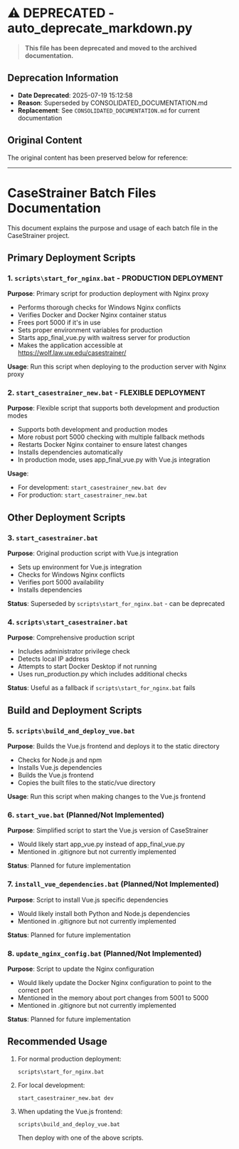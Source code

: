 # ⚠️ DEPRECATED - auto_deprecate_markdown.py

> **This file has been deprecated and moved to the archived documentation.**

## Deprecation Information
- **Date Deprecated**: 2025-07-19 15:12:58
- **Reason**: Superseded by CONSOLIDATED_DOCUMENTATION.md
- **Replacement**: See `CONSOLIDATED_DOCUMENTATION.md` for current documentation

## Original Content
The original content has been preserved below for reference:

---

# CaseStrainer Batch Files Documentation

This document explains the purpose and usage of each batch file in the CaseStrainer project.

## Primary Deployment Scripts

### 1. `scripts\start_for_nginx.bat` - PRODUCTION DEPLOYMENT
**Purpose**: Primary script for production deployment with Nginx proxy
- Performs thorough checks for Windows Nginx conflicts
- Verifies Docker and Docker Nginx container status
- Frees port 5000 if it's in use
- Sets proper environment variables for production
- Starts app_final_vue.py with waitress server for production
- Makes the application accessible at https://wolf.law.uw.edu/casestrainer/

**Usage**: Run this script when deploying to the production server with Nginx proxy

### 2. `start_casestrainer_new.bat` - FLEXIBLE DEPLOYMENT
**Purpose**: Flexible script that supports both development and production modes
- Supports both development and production modes
- More robust port 5000 checking with multiple fallback methods
- Restarts Docker Nginx container to ensure latest changes
- Installs dependencies automatically
- In production mode, uses app_final_vue.py with Vue.js integration

**Usage**: 
- For development: `start_casestrainer_new.bat dev`
- For production: `start_casestrainer_new.bat`

## Other Deployment Scripts

### 3. `start_casestrainer.bat`
**Purpose**: Original production script with Vue.js integration
- Sets up environment for Vue.js integration
- Checks for Windows Nginx conflicts
- Verifies port 5000 availability
- Installs dependencies

**Status**: Superseded by `scripts\start_for_nginx.bat` - can be deprecated

### 4. `scripts\start_casestrainer.bat`
**Purpose**: Comprehensive production script
- Includes administrator privilege check
- Detects local IP address
- Attempts to start Docker Desktop if not running
- Uses run_production.py which includes additional checks

**Status**: Useful as a fallback if `scripts\start_for_nginx.bat` fails

## Build and Deployment Scripts

### 5. `scripts\build_and_deploy_vue.bat`
**Purpose**: Builds the Vue.js frontend and deploys it to the static directory
- Checks for Node.js and npm
- Installs Vue.js dependencies
- Builds the Vue.js frontend
- Copies the built files to the static/vue directory

**Usage**: Run this script when making changes to the Vue.js frontend

### 6. `start_vue.bat` (Planned/Not Implemented)
**Purpose**: Simplified script to start the Vue.js version of CaseStrainer
- Would likely start app_vue.py instead of app_final_vue.py
- Mentioned in .gitignore but not currently implemented

**Status**: Planned for future implementation

### 7. `install_vue_dependencies.bat` (Planned/Not Implemented)
**Purpose**: Script to install Vue.js specific dependencies
- Would likely install both Python and Node.js dependencies
- Mentioned in .gitignore but not currently implemented

**Status**: Planned for future implementation

### 8. `update_nginx_config.bat` (Planned/Not Implemented)
**Purpose**: Script to update the Nginx configuration
- Would likely update the Docker Nginx configuration to point to the correct port
- Mentioned in the memory about port changes from 5001 to 5000
- Mentioned in .gitignore but not currently implemented

**Status**: Planned for future implementation

## Recommended Usage

1. For normal production deployment:
   ```
   scripts\start_for_nginx.bat
   ```

2. For local development:
   ```
   start_casestrainer_new.bat dev
   ```

3. When updating the Vue.js frontend:
   ```
   scripts\build_and_deploy_vue.bat
   ```
   Then deploy with one of the above scripts.
